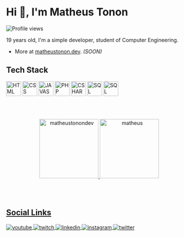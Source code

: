<h1 align="left">Hi 👋, I'm Matheus Tonon</h1>
<p align="left"> <img src="https://komarev.com/ghpvc/?username=matheustonon1&color=gray" alt="Profile views" /> </p>

19 years old, I'm a simple developer, student of Computer Engineering.
- More at [matheustonon.dev](matheustonon.dev). *(SOON)*

## Tech Stack

<div style="display: inline-block;">
    <img align="center" alt="HTML" width="40" src="https://cdn.jsdelivr.net/gh/devicons/devicon/icons/html5/html5-original.svg">
    <img align="center" alt="CSS" width="40" src="https://cdn.jsdelivr.net/gh/devicons/devicon/icons/css3/css3-original.svg">
    <img align="center" alt="JAVASCRIPT" width="40" src="https://cdn.jsdelivr.net/gh/devicons/devicon/icons/javascript/javascript-original.svg">
    <img align="center" alt="PHP" width="40" src="https://cdn.jsdelivr.net/gh/devicons/devicon/icons/php/php-plain.svg">
    <img align="center" alt="CSHARP" width="40" src="https://cdn.jsdelivr.net/gh/devicons/devicon/icons/csharp/csharp-original.svg">
    <img align="center" alt="SQL" width="40" src="https://cdn.jsdelivr.net/gh/devicons/devicon/icons/mysql/mysql-original.svg">
    <img align="center" alt="SQL" width="40" src="https://cdn.jsdelivr.net/gh/devicons/devicon/icons/mongodb/mongodb-original.svg" />
</div>

<br><br>

<div align="center">
  <a href="https://github.com/matheustonondev">
    <p align"center">
        <img height="160em" src="https://github-readme-stats.vercel.app/api?username=matheustonon1&theme=github_dark&show_icons=true&locale=en" alt="matheustonondev"/>
        <img height="160em" src="https://github-readme-stats.vercel.app/api/top-langs/?username=matheustonon1&layout=compact&langs_count=7&theme=github_dark" alt="matheus"/>
    </p>
</div>

<br><br>

## Social Links


<p align="left">
    <a href="https://www.youtube.com/@mathxustonon/" target="_blank">
        <img align="center" src="https://img.shields.io/badge/-Matheus Tonon-05122A?style=flat&logo=youtube" alt="youtube"/>
    </a>
    <a href="https://twitch.tv/mathxustonon" target="_blank">
        <img align="center" src="https://img.shields.io/badge/-mathxustonon-05122A?style=flat&logo=twitch" alt="twitch"/>  
    </a>
    <a href="https://www.linkedin.com/in/mathxustonon/" target="_blank">
        <img align="center" src="https://img.shields.io/badge/-mathxustonon-05122A?style=flat&logo=linkedin" alt="linkedin"/>
    </a>
    <a href="https://instagram.com/mathxustonon" target="_blank">
        <img align="center" src="https://img.shields.io/badge/-mathxustonon-05122A?style=flat&logo=instagram" alt="instagram"/>
    </a>
    <a href="https://twitter.com/mathxustonon" target="_blank">
        <img align="center" src="https://img.shields.io/badge/-mathxustonon-05122A?style=flat&logo=twitter" alt="twitter"/>
    </a>
</p>
